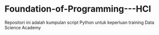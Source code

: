 # Foundation-of-Programming---HCI
Repositori ini adalah kumpulan script Python untuk keperluan training Data Science Academy 
